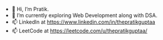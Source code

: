 - 👋 Hi, I’m Pratik.
- 🌱 I’m currently exploring Web Development along with DSA.
- 📫 LinkedIn at https://www.linkedin.com/in/thepratikguptaa
- 📫 LeetCode at https://leetcode.com/u/thepratikguptaa/

<!---
thepratikguptaa/thepratikguptaa is a ✨ special ✨ repository because its `README.md` (this file) appears on your GitHub profile.
You can click the Preview link to take a look at your changes.
--->
